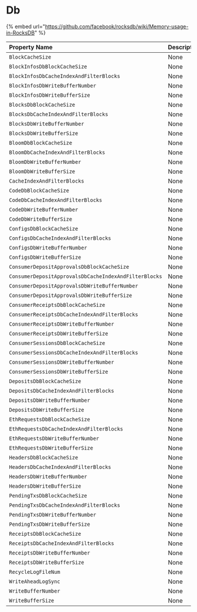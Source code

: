 # Db

{% embed url="https://github.com/facebook/rocksdb/wiki/Memory-usage-in-RocksDB" %}

| Property Name | Description | Default |
| :--- | :--- | :--- |
| `BlockCacheSize` | None | `null` |
| `BlockInfosDbBlockCacheSize` | None | `null` |
| `BlockInfosDbCacheIndexAndFilterBlocks` | None | `null` |
| `BlockInfosDbWriteBufferNumber` | None | `null` |
| `BlockInfosDbWriteBufferSize` | None | `null` |
| `BlocksDbBlockCacheSize` | None | `null` |
| `BlocksDbCacheIndexAndFilterBlocks` | None | `null` |
| `BlocksDbWriteBufferNumber` | None | `null` |
| `BlocksDbWriteBufferSize` | None | `null` |
| `BloomDbBlockCacheSize` | None | `null` |
| `BloomDbCacheIndexAndFilterBlocks` | None | `null` |
| `BloomDbWriteBufferNumber` | None | `null` |
| `BloomDbWriteBufferSize` | None | `null` |
| `CacheIndexAndFilterBlocks` | None | `null` |
| `CodeDbBlockCacheSize` | None | `null` |
| `CodeDbCacheIndexAndFilterBlocks` | None | `null` |
| `CodeDbWriteBufferNumber` | None | `null` |
| `CodeDbWriteBufferSize` | None | `null` |
| `ConfigsDbBlockCacheSize` | None | `null` |
| `ConfigsDbCacheIndexAndFilterBlocks` | None | `null` |
| `ConfigsDbWriteBufferNumber` | None | `null` |
| `ConfigsDbWriteBufferSize` | None | `null` |
| `ConsumerDepositApprovalsDbBlockCacheSize` | None | `null` |
| `ConsumerDepositApprovalsDbCacheIndexAndFilterBlocks` | None | `null` |
| `ConsumerDepositApprovalsDbWriteBufferNumber` | None | `null` |
| `ConsumerDepositApprovalsDbWriteBufferSize` | None | `null` |
| `ConsumerReceiptsDbBlockCacheSize` | None | `null` |
| `ConsumerReceiptsDbCacheIndexAndFilterBlocks` | None | `null` |
| `ConsumerReceiptsDbWriteBufferNumber` | None | `null` |
| `ConsumerReceiptsDbWriteBufferSize` | None | `null` |
| `ConsumerSessionsDbBlockCacheSize` | None | `null` |
| `ConsumerSessionsDbCacheIndexAndFilterBlocks` | None | `null` |
| `ConsumerSessionsDbWriteBufferNumber` | None | `null` |
| `ConsumerSessionsDbWriteBufferSize` | None | `null` |
| `DepositsDbBlockCacheSize` | None | `null` |
| `DepositsDbCacheIndexAndFilterBlocks` | None | `null` |
| `DepositsDbWriteBufferNumber` | None | `null` |
| `DepositsDbWriteBufferSize` | None | `null` |
| `EthRequestsDbBlockCacheSize` | None | `null` |
| `EthRequestsDbCacheIndexAndFilterBlocks` | None | `null` |
| `EthRequestsDbWriteBufferNumber` | None | `null` |
| `EthRequestsDbWriteBufferSize` | None | `null` |
| `HeadersDbBlockCacheSize` | None | `null` |
| `HeadersDbCacheIndexAndFilterBlocks` | None | `null` |
| `HeadersDbWriteBufferNumber` | None | `null` |
| `HeadersDbWriteBufferSize` | None | `null` |
| `PendingTxsDbBlockCacheSize` | None | `null` |
| `PendingTxsDbCacheIndexAndFilterBlocks` | None | `null` |
| `PendingTxsDbWriteBufferNumber` | None | `null` |
| `PendingTxsDbWriteBufferSize` | None | `null` |
| `ReceiptsDbBlockCacheSize` | None | `null` |
| `ReceiptsDbCacheIndexAndFilterBlocks` | None | `null` |
| `ReceiptsDbWriteBufferNumber` | None | `null` |
| `ReceiptsDbWriteBufferSize` | None | `null` |
| `RecycleLogFileNum` | None | `null` |
| `WriteAheadLogSync` | None | `null` |
| `WriteBufferNumber` | None | `null` |
| `WriteBufferSize` | None | `null` |

